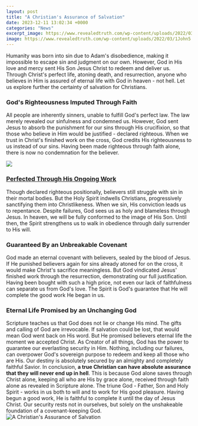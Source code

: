 ```yaml
---
layout: post
title: "A Christian's Assurance of Salvation"
date: 2023-12-11 13:02:34 +0000
categories: "News"
excerpt_image: https://www.revealedtruth.com/wp-content/uploads/2022/03/1John5.13-NKJV-Assurance-of-Salvation-That-you-may-Know-you-have-Eternal-Life.jpg
image: https://www.revealedtruth.com/wp-content/uploads/2022/03/1John5.13-NKJV-Assurance-of-Salvation-That-you-may-Know-you-have-Eternal-Life.jpg
---
```


Humanity was born into sin due to Adam's disobedience, making it impossible to escape sin and judgment on our own. However, God in His love and mercy sent His Son Jesus Christ to redeem and deliver us. Through Christ's perfect life, atoning death, and resurrection, anyone who believes in Him is assured of eternal life with God in heaven - not hell. Let us explore further the certainty of salvation for Christians. 
### **God's Righteousness Imputed Through Faith**
All people are inherently sinners, unable to fulfill God's perfect law. The law merely revealed our sinfulness and condemned us. However, God sent Jesus to absorb the punishment for our sins through His crucifixion, so that those who believe in Him would be justified - declared righteous. When we trust in Christ's finished work on the cross, God credits His righteousness to us instead of our sins. Having been made righteous through faith alone, there is now no condemnation for the believer. 

![](http://prodimage.images-bn.com/pimages/2940163850723_p0_v1_s1200x630.jpg)
### [Perfected Through His Ongoing Work](https://fistore.mysenprints.com/collection/aguillon) 
Though declared righteous positionally, believers still struggle with sin in their mortal bodies. But the Holy Spirit indwells Christians, progressively sanctifying them into Christlikeness. When we sin, His conviction leads us to repentance. Despite failures, God sees us as holy and blameless through Jesus. In heaven, we will be fully conformed to the image of His Son. Until then, the Spirit strengthens us to walk in obedience through daily surrender to His will.
### **Guaranteed By an Unbreakable Covenant**
God made an eternal covenant with believers, sealed by the blood of Jesus. If He punished believers again for sins already atoned for on the cross, it would make Christ's sacrifice meaningless. But God vindicated Jesus' finished work through the resurrection, demonstrating our full justification. Having been bought with such a high price, not even our lack of faithfulness can separate us from God's love. The Spirit is God's guarantee that He will complete the good work He began in us.
### **Eternal Life Promised by an Unchanging God** 
Scripture teaches us that God does not lie or change His mind. The gifts and calling of God are irrevocable. If salvation could be lost, that would mean God went back on His word. But He promised believers eternal life the moment we accepted Christ. As Creator of all things, God has the power to guarantee our everlasting security in Him. Nothing, including our failures, can overpower God's sovereign purpose to redeem and keep all those who are His. Our destiny is absolutely secured by an almighty and completely faithful Savior.
In conclusion, **a true Christian can have absolute assurance that they will never end up in hell**. This is because God alone saves through Christ alone, keeping all who are His by grace alone, received through faith alone as revealed in Scripture alone. The triune God - Father, Son and Holy Spirit - works in us both to will and to work for His good pleasure. Having begun a good work, He is faithful to complete it until the day of Jesus Christ. Our security rests not in ourselves, but solely on the unshakeable foundation of a covenant-keeping God.
![A Christian's Assurance of Salvation](https://www.revealedtruth.com/wp-content/uploads/2022/03/1John5.13-NKJV-Assurance-of-Salvation-That-you-may-Know-you-have-Eternal-Life.jpg)